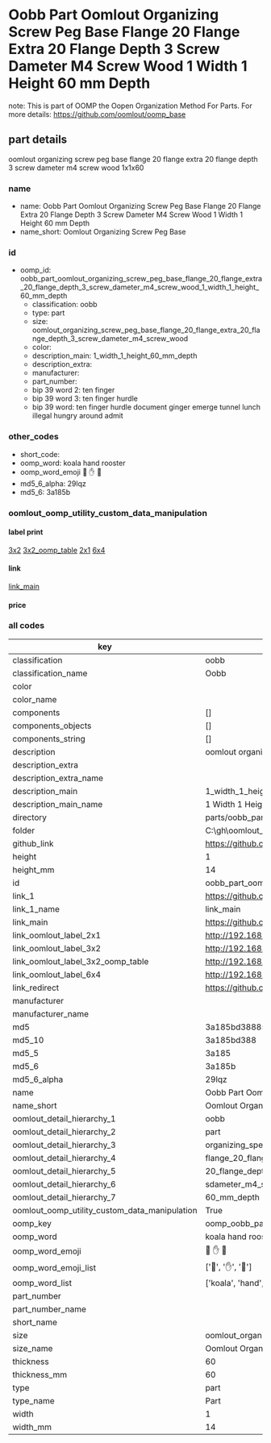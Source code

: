 # Oobb Part Oomlout Organizing Screw Peg Base Flange 20 Flange Extra 20 Flange Depth 3 Screw Dameter M4 Screw Wood 1 Width 1 Height 60 mm Depth  

note: This is part of OOMP the Oopen Organization Method For Parts. For more details: https://github.com/oomlout/oomp_base

##  part details
  



oomlout organizing screw peg base flange 20 flange extra 20 flange depth 3 screw dameter m4 screw wood 1x1x60



### name
* name: Oobb Part Oomlout Organizing Screw Peg Base Flange 20 Flange Extra 20 Flange Depth 3 Screw Dameter M4 Screw Wood 1 Width 1 Height 60 mm Depth
* name_short: Oomlout Organizing Screw Peg Base
### id
* oomp_id: oobb_part_oomlout_organizing_screw_peg_base_flange_20_flange_extra_20_flange_depth_3_screw_dameter_m4_screw_wood_1_width_1_height_60_mm_depth
  * classification: oobb
  * type: part
  * size: oomlout_organizing_screw_peg_base_flange_20_flange_extra_20_flange_depth_3_screw_dameter_m4_screw_wood
  * color: 
  * description_main: 1_width_1_height_60_mm_depth
  * description_extra: 
  * manufacturer: 
  * part_number: 
  * bip 39 word 2: ten finger
  * bip 39 word 3: ten finger hurdle
  * bip 39 word: ten finger hurdle document ginger emerge tunnel lunch illegal hungry around admit

### other_codes
* short_code: 
* oomp_word: koala hand rooster
* oomp_word_emoji :koala: :hand: :rooster:
* md5_6_alpha: 29lqz
* md5_6: 3a185b






### oomlout_oomp_utility_custom_data_manipulation
#### label print
[3x2](http://192.168.1.245:1112/?label=oomp%2029lqz)
[3x2_oomp_table](http://192.168.1.108:1112/?label=oomp%2029lqz)
[2x1](http://192.168.1.242:1112/?label=oomp%2029lqz)
[6x4](http://192.168.1.55:1112/?label=oomp%2029lqz)    

#### link

[link_main](https://github.com/oomlout/oomlout_oobb_version_4_generated_parts/tree/main/navigation_oomp/oobb/part/oomlout_organizing_screw_peg_base_flange_20_flange_extra_20_flange_depth_3_screw_dameter_m4_screw_wood/1_width_1_height_60_mm_depth/part)                              

#### price







### all codes 
| key | value |  
| --- | --- |  
| classification | oobb |  
| classification_name | Oobb |  
| color |  |  
| color_name |  |  
| components | [] |  
| components_objects | [] |  
| components_string | [] |  
| description | oomlout organizing screw peg base flange 20 flange extra 20 flange depth 3 screw dameter m4 screw wood 1x1x60 |  
| description_extra |  |  
| description_extra_name |  |  
| description_main | 1_width_1_height_60_mm_depth |  
| description_main_name | 1 Width 1 Height 60 mm Depth |  
| directory | parts/oobb_part_oomlout_organizing_screw_peg_base_flange_20_flange_extra_20_flange_depth_3_screw_dameter_m4_screw_wood_1_width_1_height_60_mm_depth |  
| folder | C:\gh\oomlout_oobb_version_4_generated_parts\parts\oobb_part_oomlout_organizing_screw_peg_base_flange_20_flange_extra_20_flange_depth_3_screw_dameter_m4_screw_wood_1_width_1_height_60_mm_depth |  
| github_link | https://github.com/oomlout/oomlout_oomp_part_src/tree/main/parts/oobb_part_oomlout_organizing_screw_peg_base_flange_20_flange_extra_20_flange_depth_3_screw_dameter_m4_screw_wood_1_width_1_height_60_mm_depth |  
| height | 1 |  
| height_mm | 14 |  
| id | oobb_part_oomlout_organizing_screw_peg_base_flange_20_flange_extra_20_flange_depth_3_screw_dameter_m4_screw_wood_1_width_1_height_60_mm_depth |  
| link_1 | https://github.com/oomlout/oomlout_oobb_version_4_generated_parts/tree/main/navigation_oomp/oobb/part/oomlout_organizing_screw_peg_base_flange_20_flange_extra_20_flange_depth_3_screw_dameter_m4_screw_wood/1_width_1_height_60_mm_depth/part |  
| link_1_name | link_main |  
| link_main | https://github.com/oomlout/oomlout_oobb_version_4_generated_parts/tree/main/navigation_oomp/oobb/part/oomlout_organizing_screw_peg_base_flange_20_flange_extra_20_flange_depth_3_screw_dameter_m4_screw_wood/1_width_1_height_60_mm_depth/part |  
| link_oomlout_label_2x1 | http://192.168.1.242:1112/?label=oomp%2029lqz |  
| link_oomlout_label_3x2 | http://192.168.1.245:1112/?label=oomp%2029lqz |  
| link_oomlout_label_3x2_oomp_table | http://192.168.1.108:1112/?label=oomp%2029lqz |  
| link_oomlout_label_6x4 | http://192.168.1.55:1112/?label=oomp%2029lqz |  
| link_redirect | https://github.com/oomlout/oomlout_oobb_version_4_generated_parts/tree/main/parts/oobb_oomlout_organizing_screw_peg_base_flange_20_flange_extra_20_flange_depth_3_screw_dameter_m4_screw_wood_01_01_60 |  
| manufacturer |  |  
| manufacturer_name |  |  
| md5 | 3a185bd388853d5122b10406df15bef7 |  
| md5_10 | 3a185bd388 |  
| md5_5 | 3a185 |  
| md5_6 | 3a185b |  
| md5_6_alpha | 29lqz |  
| name | Oobb Part Oomlout Organizing Screw Peg Base Flange 20 Flange Extra 20 Flange Depth 3 Screw Dameter M4 Screw Wood 1 Width 1 Height 60 mm Depth |  
| name_short | Oomlout Organizing Screw Peg Base |  
| oomlout_detail_hierarchy_1 | oobb |  
| oomlout_detail_hierarchy_2 | part |  
| oomlout_detail_hierarchy_3 | organizing_speg_base |  
| oomlout_detail_hierarchy_4 | flange_20_flange_extra |  
| oomlout_detail_hierarchy_5 | 20_flange_depth_3 |  
| oomlout_detail_hierarchy_6 | sdameter_m4_swood |  
| oomlout_detail_hierarchy_7 | 60_mm_depth |  
| oomlout_oomp_utility_custom_data_manipulation | True |  
| oomp_key | oomp_oobb_part_oomlout_organizing_screw_peg_base_flange_20_flange_extra_20_flange_depth_3_screw_dameter_m4_screw_wood_1_width_1_height_60_mm_depth |  
| oomp_word | koala hand rooster |  
| oomp_word_emoji | :koala: :hand: :rooster: |  
| oomp_word_emoji_list | [':koala:', ':hand:', ':rooster:'] |  
| oomp_word_list | ['koala', 'hand', 'rooster'] |  
| part_number |  |  
| part_number_name |  |  
| short_name |  |  
| size | oomlout_organizing_screw_peg_base_flange_20_flange_extra_20_flange_depth_3_screw_dameter_m4_screw_wood |  
| size_name | Oomlout Organizing Screw Peg Base Flange 20 Flange Extra 20 Flange Depth 3 Screw Dameter M4 Screw Wood |  
| thickness | 60 |  
| thickness_mm | 60 |  
| type | part |  
| type_name | Part |  
| width | 1 |  
| width_mm | 14 |  
